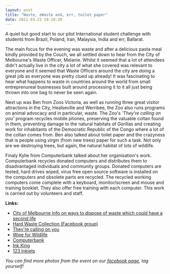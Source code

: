 ```yaml
---
layout: post
title: "Waste, eWaste and, err, toilet paper"
date: 2011-03-22 19:10:28
---
```


A quiet but good start to our pilot International student challenge with students from Brazil, Poland, Iran, Malaysia, India and err, Ballarat.

The main focus for the evening was waste and after a delicious pasta meal kindly provided by the Couch, we all settled down to hear from the City of Melbourne's Waste Officer, Melanie. Whilst it seemed that a lot of attendees didn't actually live in the city a lot of what she covered was relevant to everyone and it seemed that Waste Officers around the city are doing a great job as everyone was pretty clued up already! It was fascinating to hear what happens to waste in countries around the world from small entreprenureal businesses built around processing it to it all just being thrown into one bag to never be seen again.

Next up was Ben from Zoos Victoria, as well as running three great visitor attractions in the City, Healseville and Werribee, the Zoo also runs programs on animal advocacy and in particular, waste. The Zoo's *'They're calling on you'* program recycles mobile phones, preserving the valuable coltan found in them, preventing damage to the natural habitats of Gorillas and creating work for inhabitants of the Democratic Republic of the Congo where a lot of the coltan comes from. Ben also talked about toilet paper and the crazyness that is people using virgin (from new trees) paper for such a task. Not only are we destroying trees, but again, the natural habitat of lots of wildlife.

Finaly Kylie from Computerbank talked about her organisation's work. Computerbank recycles donated computers and distributes them to disadvantaged individuals and community groups. Donated computers are tested, hard drives wiped, virus free open source software is installed on the computers and obsolete parts are recycled. The recycled working computers come complete with a keyboard, monitor/screen and mouse and training booklet. They also offer free training with each computer. This work is carried out by volunteers and staff.

**Links:**

*   [City of Melbourne Info on ways to dispose of waste which could have a second life][1]
*   [ Hard Waste Collection (Facebook group)][2]
*   [They're calling on you][3]
*   [Wipe for Wildlife][4]
*   [Computerbank][5]
*   [Ink King][6]
*   [123 Inkjets][7]

 [1]: http://www.melbourne.vic.gov.au/ForResidents/WasteRecyclingandNoise/Pages/Reuse.aspx
 [2]: http://www.facebook.com/group.php?gid=183292451629
 [3]: http://www.zoo.org.au/Calling_on_You
 [4]: http://www.zoo.org.au/wipe
 [5]: http://www.computerbank.org.au/
 [6]: http://www.ink-king.com.au/?gclid=CJzQ37ro4KcCFUqFpAodsTq8-A
 [7]: http://www.123inkjets.com.au/default.asp?id=27

*You can find more photos from the event on our <a href="http://www.facebook.com/album.php?aid=41201&id=104324009607018&saved#!/album.php?fbid=193555080683910&id=104324009607018&aid=41201" target="_blank">facebook page</a>, tag yourself!*